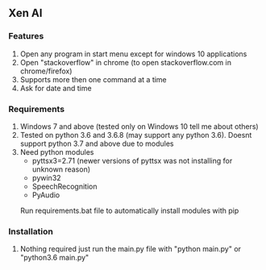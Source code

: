 <h2> Xen AI </h2>

<h3> Features </h3>
<ol>
<li>Open any program in start menu except for windows 10 applications
</li>
<li>Open "stackoverflow" in chrome (to open stackoverflow.com in chrome/firefox)</li>
<li>Supports more then one command at a time</li>
<li> Ask for date and time </li>
</ol>
<h3> Requirements </h3>

<ol>
<li>Windows 7 and above (tested only on Windows 10 tell me about others)</li>
<li>Tested on python 3.6 and 3.6.8 (may support any python 3.6). Doesnt support python 3.7 and above due to modules</li>
<li>Need python modules <ul> <li>pyttsx3=2.71 (newer versions of pyttsx was not installing for unknown reason)</li>
<li>pywin32</li>
<li>SpeechRecognition</li>
  <li>PyAudio</li>
</ul>
<p>Run requirements.bat file to automatically install modules with pip</p>
</ol>
<h3> Installation </h3>

<ol>
<li>Nothing required just run the main.py file with "python main.py" or "python3.6 main.py"</li>
</ol>
